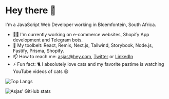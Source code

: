 # Hey there 👋

I'm a JavaScript Web Developer working in Bloemfontein, South Africa.

- 👨‍💻 I'm currently working on e-commerce websites, Shopify App development and Telegram bots.
- 🧰 My toolbelt: React, Remix, Next.js, Tailwind, Storybook, Node.js, Fastify, Prisma, Shopify.
- 📫 How to reach me: asjas@hey.com, [Twitter](http://twitter.com/_asjas) or [LinkedIn](https://www.linkedin.com/in/asjasroos/)
- ⚡ Fun fact: 🐈 I absolutely love cats and my favorite pastime is watching YouTube videos of cats 😃

![Top Langs](https://github-readme-stats.vercel.app/api/top-langs/?username=asjas&layout=compact&private=true&langs_count=5&theme=tokyonight)

![Asjas' GitHub stats](https://github-readme-stats.vercel.app/api?username=asjas&count_private=true&show_icons=true&theme=tokyonight)
